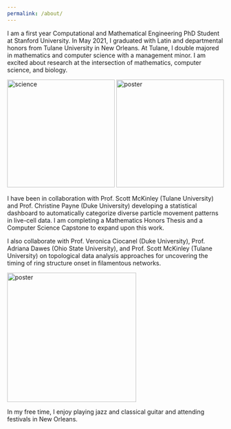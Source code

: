 ```yaml
---
permalink: /about/
---
```

I am a first year Computational and Mathematical Engineering PhD Student at Stanford University. In May 2021, I graduated with Latin and departmental honors from Tulane University in New Orleans. At Tulane, I double majored in mathematics and computer science with a management minor. I am excited about research at the intersection of mathematics, computer science, and biology. 

<img src="https://github.com/rjuenemann/rjuenemann.github.io/blob/master/assets/images/IMG_20190726_175023_419.jpg?raw=true" alt="science" style="height:250px;"/>
<img src="https://github.com/rjuenemann/rjuenemann.github.io/blob/master/assets/images/MFA_poster_crop.jpg?raw=true" alt="poster" style="height:250px;"/>    


I have been in collaboration with Prof. Scott McKinley (Tulane University) and Prof. Christine Payne (Duke University) developing a statistical dashboard to automatically categorize diverse particle movement patterns in live-cell data. I am completing a Mathematics Honors Thesis and a Computer Science Capstone to expand upon this work. 

I also collaborate with Prof. Veronica Ciocanel (Duke University), Prof. Adriana Dawes (Ohio State University), and Prof. Scott McKinley (Tulane University) on topological data analysis approaches for uncovering the timing of ring structure onset in filamentous networks. 

<img src="https://github.com/rjuenemann/rjuenemann.github.io/blob/master/assets/images/guitar.png?raw=true" alt="poster" style="height:300px;"/>    

In my free time, I enjoy playing jazz and classical guitar and attending festivals in New Orleans.
